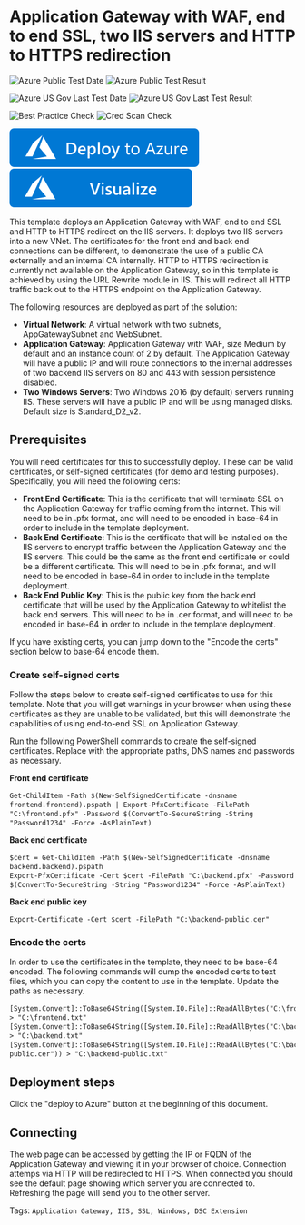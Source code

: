 # Application Gateway with WAF, end to end SSL, two IIS servers and HTTP to HTTPS redirection

![Azure Public Test Date](https://azurequickstartsservice.blob.core.windows.net/badges/201-application-gateway-2vms-iis-ssl/PublicLastTestDate.svg)
![Azure Public Test Result](https://azurequickstartsservice.blob.core.windows.net/badges/201-application-gateway-2vms-iis-ssl/PublicDeployment.svg)

![Azure US Gov Last Test Date](https://azurequickstartsservice.blob.core.windows.net/badges/201-application-gateway-2vms-iis-ssl/FairfaxLastTestDate.svg)
![Azure US Gov Last Test Result](https://azurequickstartsservice.blob.core.windows.net/badges/201-application-gateway-2vms-iis-ssl/FairfaxDeployment.svg)

![Best Practice Check](https://azurequickstartsservice.blob.core.windows.net/badges/201-application-gateway-2vms-iis-ssl/BestPracticeResult.svg)
![Cred Scan Check](https://azurequickstartsservice.blob.core.windows.net/badges/201-application-gateway-2vms-iis-ssl/CredScanResult.svg)

[![Deploy To Azure](https://raw.githubusercontent.com/Azure/azure-quickstart-templates/master/1-CONTRIBUTION-GUIDE/images/deploytoazure.svg?sanitize=true)](https://portal.azure.com/#create/Microsoft.Template/uri/https%3A%2F%2Fraw.githubusercontent.com%2FAzure%2Fazure-quickstart-templates%2Fmaster%2F201-application-gateway-2vms-iis-ssl%2Fazuredeploy.json)  [![Visualize](https://raw.githubusercontent.com/Azure/azure-quickstart-templates/master/1-CONTRIBUTION-GUIDE/images/visualizebutton.svg?sanitize=true)](http://armviz.io/#/?load=https%3A%2F%2Fraw.githubusercontent.com%2FAzure%2Fazure-quickstart-templates%2Fmaster%2F201-application-gateway-2vms-iis-ssl%2Fazuredeploy.json)

This template deploys an Application Gateway with WAF, end to end SSL and HTTP to HTTPS redirect on the IIS servers. It deploys two IIS servers into a new VNet. The certificates for the front end and back end connections can be different, to demonstrate the use of a public CA externally and an internal CA internally. HTTP to HTTPS redirection is currently not available on the Application Gateway, so in this template is achieved by using the URL Rewrite module in IIS. This will redirect all HTTP traffic back out to the HTTPS endpoint on the Application Gateway.

The following resources are deployed as part of the solution:

+ **Virtual Network**: A virtual network with two subnets, AppGatewaySubnet and WebSubnet.
+ **Application Gateway**: Application Gateway with WAF, size Medium by default and an instance count of 2 by default. The Application Gateway will have a public IP and will route connections to the internal addresses of two backend IIS servers on 80 and 443 with session persistence disabled.
+ **Two Windows Servers**: Two Windows 2016 (by default) servers running IIS. These servers will have a public IP and will be using managed disks. Default size is Standard_D2_v2.

## Prerequisites

You will need certificates for this to successfully deploy. These can be valid certificates, or self-signed certificates (for demo and testing purposes). Specifically, you will need the following certs:

+ **Front End Certificate**: This is the certificate that will terminate SSL on the Application Gateway for traffic coming from the internet. This will need to be in .pfx format, and will need to be encoded in base-64 in order to include in the template deployment.
+ **Back End Certificate**: This is the certificate that will be installed on the IIS servers to encrypt traffic between the Application Gateway and the IIS servers. This could be the same as the front end certificate or could be a different certificate. This will need to be in .pfx format, and will need to be encoded in base-64 in order to include in the template deployment.
+ **Back End Public Key**: This is the public key from the back end certificate that will be used by the Application Gateway to whitelist the back end servers. This will need to be in .cer format, and will need to be encoded in base-64 in order to include in the template deployment.

If you have existing certs, you can jump down to the "Encode the certs" section below to base-64 encode them.

### Create self-signed certs

Follow the steps below to create self-signed certificates to use for this template. Note that you will get warnings in your browser when using these certificates as they are unable to be validated, but this will demonstrate the capabilities of using end-to-end SSL on Application Gateway.

Run the following PowerShell commands to create the self-signed certificates. Replace with the appropriate paths, DNS names and passwords as necessary.

**Front end certificate**

```
Get-ChildItem -Path $(New-SelfSignedCertificate -dnsname frontend.frontend).pspath | Export-PfxCertificate -FilePath "C:\frontend.pfx" -Password $(ConvertTo-SecureString -String "Password1234" -Force -AsPlainText)
```

**Back end certificate**

```
$cert = Get-ChildItem -Path $(New-SelfSignedCertificate -dnsname backend.backend).pspath
Export-PfxCertificate -Cert $cert -FilePath "C:\backend.pfx" -Password $(ConvertTo-SecureString -String "Password1234" -Force -AsPlainText)
```

**Back end public key**

```
Export-Certificate -Cert $cert -FilePath "C:\backend-public.cer"
```

### Encode the certs
In order to use the certificates in the template, they need to be base-64 encoded. The following commands will dump the encoded certs to text files, which you can copy the content to use in the template. Update the paths as necessary.

```
[System.Convert]::ToBase64String([System.IO.File]::ReadAllBytes("C:\frontend.pfx")) > "C:\frontend.txt"
[System.Convert]::ToBase64String([System.IO.File]::ReadAllBytes("C:\backend.pfx")) > "C:\backend.txt"
[System.Convert]::ToBase64String([System.IO.File]::ReadAllBytes("C:\backend-public.cer")) > "C:\backend-public.txt"
```

## Deployment steps

Click the "deploy to Azure" button at the beginning of this document.

## Connecting

The web page can be accessed by getting the IP or FQDN of the Application Gateway and viewing it in your browser of choice. Connection attemps via HTTP will be redirected to HTTPS. When connected you should see the default page showing which server you are connected to. Refreshing the page will send you to the other server.

Tags: `Application Gateway, IIS, SSL, Windows, DSC Extension`




